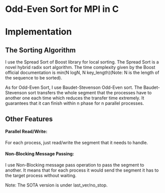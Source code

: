 # Odd-Even Sort for MPI in C

# Implementation

## The Sorting Algorithm
I use the  Spread Sort of Boost library for local sorting. The Spread Sort is a novel hybrid radix sort algorithm. The time complexity given by the Boost official documentation is min(N logN, N key_length)(Note: N is the length of the sequence to be sorted). 

As for Odd-Even Sort, I use Baudet-Stevenson Odd-Even sort. The Baudet-Stevenson sort transfers the whole segment that the processes have to another one each time which reduces the transfer time extremely. It guarantees that it can finish within n phase for n parallel processes. 

## Other Features

#### Parallel Read/Write: 
For each process, just read/write the segment that it needs to handle.

#### Non-Blocking Message Passing: 
I use Non-Blocking message pass operation to pass the segment to another. It means that for each process it  would send the segment it has to the target process without waiting.

Note: The SOTA version is under last_ver/no_stop. 